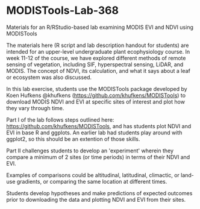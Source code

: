 # MODISTools-Lab-368
Materials for an R/RStudio-based lab examining MODIS EVI and NDVI using MODISTools

The materials here (R script and lab description handout for students) are intended for an upper-level undergraduate plant ecophysiology course. In week 11-12 of the course, we have explored different methods of remote sensing of vegetation, including SIF, hyperspectral sensing, LiDAR, and MODIS. The concept of NDVI, its calculation, and what it says about a leaf or ecosystem was also discussed. 

In this lab exercise, students use the MODISTools package developed by Koen Hufkens @khufkens (https://github.com/khufkens/MODISTools) to download MODIS NDVI and EVI at specific sites of interest and plot how they vary through time. 

Part I of the lab follows steps outlined here: https://github.com/khufkens/MODISTools, and has students plot NDVI and EVI in base R and ggplots. An earlier lab had students play around with ggplot2, so this should be an extention of those skills. 

Part II challenges students to develop an 'experiment' wherein they compare a minimum of 2 sites (or time periods) in terms of their NDVI and EVI.
  
  Examples of comparisons could be altitudinal, latitudinal, climactic, or land-use gradients, or comparing the same location at different times. 
  
  Students develop hypotheses and make predictions of expected outcomes prior to downloading the data and plotting NDVI and EVI from their sites. 
  
  
